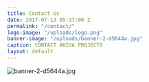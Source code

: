 ```yaml
---
title: Contact Us
date: 2017-07-13 05:37:00 Z
permalink: "/contact/"
logo-image: "/uploads/logo.png"
banner-image: "/uploads/banner-2-d5644a.jpg"
caption: CONTACT AKIVA PROJECTS
layout: default
---
```


![banner-2-d5644a.jpg](/uploads/banner-2-d5644a.jpg)
